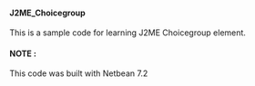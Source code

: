 #### J2ME_Choicegroup
This is a sample code for learning J2ME Choicegroup element.

#### NOTE :
This code was built with Netbean 7.2
